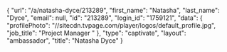 {
    "url": "\/a\/natasha-dyce\/213289",
    "first_name": "Natasha",
    "last_name": "Dyce",
    "email": null,
    "id": "213289",
    "login_id": "1759121",
    "data": {
        "profilePhoto": "\/\/sitecdn.tvpage.com\/player\/logos\/default_profile.jpg",
        "job_title": "Project Manager "
    },
    "type": "captivate",
    "layout": "ambassador",
    "title": "Natasha Dyce"
}